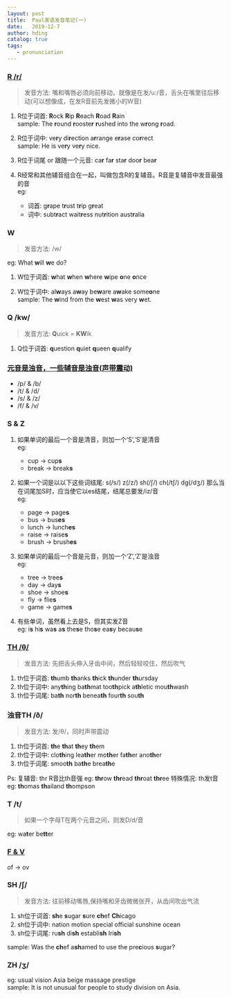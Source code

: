 ```yaml
---
layout: post
title:  Paul美语发音笔记(一)
date:   2019-12-7
author: hding
catalog: true
tags:
   - pronunciation
---
```

### [R /r/](https://www.bilibili.com/video/av37513520?p=1)
> 发音方法: 嘴和嘴唇必须向前移动，就像是在发/u:/音，舌头在嘴里往后移动(可以想像成，在发R音前先发微小的W音)  

1. R位于词首: **R**ock **R**ip **R**each **R**oad **R**ain  
  sample: The **r**ound **r**ooste**r** **r**ushed into the w**r**ong **r**oad.

2. R位于词中: ve**r**y di**r**ection a**r**range e**r**ase co**r**rect  
  sample: He is ve**r**y ve**r**y nice.

3. R位于词尾 or 跟随一个元音: ca**r** fa**r** sta**r** doo**r** bea**r** 
  
4. R经常和其他辅音组合在一起，叫做包含R的复辅音。R音是复辅音中发音最强的音  
  eg: 
  	  - 词首: g**r**ape t**r**ust t**r**ip g**r**eat 
      - 词中: subt**r**act wait**r**ess nut**r**ition aust**r**alia


### W
> 发音方法: /w/  

eg: What **w**ill **w**e do?  
1. W位于词首: **w**hat **w**hen **w**here **w**ipe **o**ne **o**nce  

2. W位于词中: al**w**ays a**w**ay be**w**are a**w**ake some**o**ne  
  sample: The **w**ind from the **w**est **w**as very **w**et.
  


### Q /kw/
> 发音方法: **Q**uick = **KW**ik  

1. Q位于词首: **q**uestion **q**uiet **q**ueen **q**ualify


### [元音是浊音，一些辅音是浊音(声带震动)](https://www.bilibili.com/video/av37513520?p=2) 
- /p/ & /b/
- /t/ & /d/
- /s/ & /z/
- /f/ & /v/
  


### S & Z
1. 如果单词的最后一个音是清音，则加一个‘S’,‘S’是清音  
eg: 
	- cup   ->  cup**s**    
	- break ->  break**s**   

2. 如果一个词是以以下这些词结尾: s(/s/) z(/z/) sh(/ʃ/) ch(/tʃ/) dg(/dʒ/) 那么当在词尾加S时，应当使它以es结尾，结尾总要发/iz/音  
eg: 
	- page  ->  page**s** 
	- bus   ->  bus**es**
	- lunch ->  lunch**es**
	- raise ->  raise**s**
	- brush ->  brush**es**

3. 如果单词的最后一个音是元音，则加一个‘Z’,‘Z’是浊音  
eg: 
	- tree  ->  tree**s** 
	- day   ->  day**s** 
	- shoe  ->  shoe**s** 
	- fly   ->  flie**s** 
	- game  ->  game**s**   

4. 有些单词，虽然看上去是S，但其实发Z音  
eg: i**s**   hi**s**   wa**s**   a**s**   the**s**e  tho**s**e  ea**s**y  becau**s**e   

  

### [TH /θ/](https://www.bilibili.com/video/av37513520?p=3)
> 发音方法: 先把舌头伸入牙齿中间，然后轻轻咬住，然后吹气  

1. th位于词首: **th**umb **th**anks **th**ick **th**under **th**ursday
2. th位于词中: any**th**ing ba**th**mat too**th**pick a**th**letic mou**th**wash  
3. th位于词尾: ba**th** nor**th** benea**th** four**th** sou**th**
 


### 浊音TH /ð/
> 发音方法: 发/θ/，同时声带震动  

1. th位于词首: **th**e **th**at **th**ey **th**em 
2. th位于词中: clo**th**ing lea**th**er mo**th**er fa**th**er ano**th**er
3. th位于词尾: smoo**th** ba**th**e brea**th**e 

Ps: 复辅音: thr R音比th音强
	eg: **thr**ow  **thr**ead **thr**oat **thr**ee
特殊情况: th发t音
	eg: **th**omas  **th**ailand **th**ompson



### T /t/
> 如果一个字母T在两个元音之间，则发D/d/音    

eg: wa**t**er be**tt**er  



### [F & V](https://www.bilibili.com/video/av37513520?p=4)
of -> ov  
  

### SH /ʃ/ 
> 发音方法: 往前移动嘴唇,保持嘴和牙齿微微张开，从齿间吹出气流  

1. sh位于词首: **sh**e **s**ugar **s**ure **ch**ef **Ch**icago
2. sh位于词中: nation motion special official sunshine ocean
3. sh位于词尾: ru**sh**  di**sh** establi**sh** Iri**sh**
  
sample: Was the **ch**ef a**sh**amed to use the pre**c**ious **s**ugar?
  

### ZH /ʒ/  
eg: usual vision Asia beige massage prestige  
sample: It is not unusual for people to study division on Asia.








  











	













































